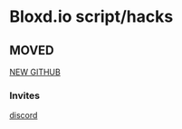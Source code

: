 # Bloxd.io script/hacks
## MOVED
[NEW GITHUB](https://github.com/msn-95/Bloxded-Client)
### Invites
[discord](https://discord.io/bloxded)

